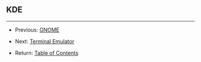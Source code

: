 ## KDE

--------------------------------------------------

- Previous: [GNOME][1]

- Next: [Terminal Emulator][2]

- Return: [Table of Contents][3]

    [//]: # (-- REFs ------------------------------------------)

    [1]: ./GNOME.MD           "GNOME"
    [2]: ../TERMINAL.MD       "Terminal Emulator"
    [3]: ../../README.MD#TOC  "Table of Contents"
